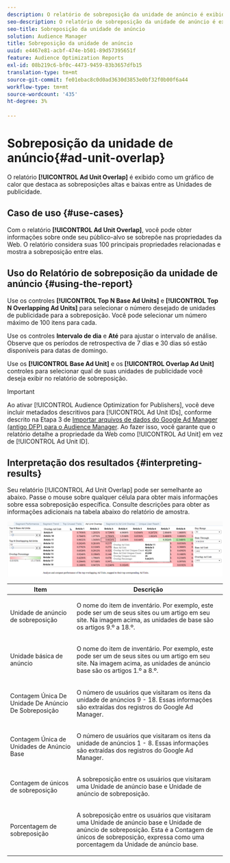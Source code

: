 ```yaml
---
description: O relatório de sobreposição da unidade de anúncio é exibido como um gráfico de calor que destaca sobreposições altas e baixas entre as unidades de anúncios.
seo-description: O relatório de sobreposição da unidade de anúncio é exibido como um gráfico de calor que destaca sobreposições altas e baixas entre as unidades de anúncios.
seo-title: Sobreposição da unidade de anúncio
solution: Audience Manager
title: Sobreposição da unidade de anúncio
uuid: e4467e81-acbf-474e-b501-89d57395651f
feature: Audience Optimization Reports
exl-id: 08b219c6-bf0c-4473-9459-83b3657dfb15
translation-type: tm+mt
source-git-commit: fe01ebac8c0d0ad3630d3853e0bf32f0b00f6a44
workflow-type: tm+mt
source-wordcount: '435'
ht-degree: 3%

---
```


# Sobreposição da unidade de anúncio{#ad-unit-overlap}

O relatório **[!UICONTROL Ad Unit Overlap]** é exibido como um gráfico de calor que destaca as sobreposições altas e baixas entre as Unidades de publicidade.

## Caso de uso {#use-cases}

Com o relatório **[!UICONTROL Ad Unit Overlap]**, você pode obter informações sobre onde seu público-alvo se sobrepõe nas propriedades da Web. O relatório considera suas 100 principais propriedades relacionadas e mostra a sobreposição entre elas.

## Uso do Relatório de sobreposição da unidade de anúncio {#using-the-report}

Use os controles **[!UICONTROL Top N Base Ad Units]** e **[!UICONTROL Top N Overlapping Ad Units]** para selecionar o número desejado de unidades de publicidade para a sobreposição. Você pode selecionar um número máximo de 100 itens para cada.

Use os controles **Intervalo de dia** e **Até** para ajustar o intervalo de análise. Observe que os períodos de retrospectiva de 7 dias e 30 dias só estão disponíveis para datas de domingo.

Use os **[!UICONTROL Base Ad Unit]** e os **[!UICONTROL Overlap Ad Unit]** controles para selecionar qual de suas unidades de publicidade você deseja exibir no relatório de sobreposição.

>[!IMPORTANT]
>
>Ao ativar [!UICONTROL Audience Optimization for Publishers], você deve incluir metadados descritivos para [!UICONTROL Ad Unit IDs], conforme descrito na Etapa 3 de [Importar arquivos de dados do Google Ad Manager (antigo DFP) para o Audience Manager](../../../reporting/audience-optimization-reports/aor-publishers/import-dfp.md). Ao fazer isso, você garante que o relatório detalhe a propriedade da Web como [!UICONTROL Ad Unit] em vez de [!UICONTROL Ad Unit ID].

## Interpretação dos resultados {#interpreting-results}

Seu relatório [!UICONTROL Ad Unit Overlap] pode ser semelhante ao abaixo. Passe o mouse sobre qualquer célula para obter mais informações sobre essa sobreposição específica. Consulte descrições para obter as informações adicionais na tabela abaixo do relatório de amostra.

![](assets/publisher_ad_unit_overlap.png)

<table id="table_22340F45B1B94D3796174CB30A60E212"> 
 <thead> 
  <tr> 
   <th colname="col1" class="entry"> Item </th> 
   <th colname="col2" class="entry"> Descrição </th> 
  </tr>
 </thead>
 <tbody> 
  <tr> 
   <td colname="col1"> <p><span class="wintitle"> Unidade de anúncio de sobreposição</span> </p> </td> 
   <td colname="col2"> <p>O nome do item de inventário. Por exemplo, este pode ser um de seus sites ou um artigo em seu site. Na imagem acima, as unidades de base são os artigos 9.º a 18.º. </p> </td> 
  </tr> 
  <tr> 
   <td colname="col1"> <p><span class="wintitle"> Unidade básica de anúncio</span> </p> </td> 
   <td colname="col2"> <p>O nome do item de inventário. Por exemplo, este pode ser um de seus sites ou um artigo em seu site. Na imagem acima, as unidades de anúncio base são os artigos 1.º a 8.º. </p> </td> 
  </tr> 
  <tr> 
   <td colname="col1"> <p><span class="wintitle"> Contagem Única De Unidade De Anúncio De Sobreposição</span> </p> </td> 
   <td colname="col2"> <p>O número de usuários que visitaram os itens da unidade de anúncios 9 - 18. Essas informações são extraídas dos registros do Google Ad Manager. </p> </td> 
  </tr> 
  <tr> 
   <td colname="col1"> <p><span class="wintitle"> Contagem Única de Unidades de Anúncio Base</span> </p> </td> 
   <td colname="col2"> <p>O número de usuários que visitaram os itens da unidade de anúncios 1 - 8. Essas informações são extraídas dos registros do Google Ad Manager. </p> </td> 
  </tr> 
  <tr> 
   <td colname="col1"> <p><span class="wintitle"> Contagem de únicos de sobreposição</span> </p> </td> 
   <td colname="col2"> <p>A sobreposição entre os usuários que visitaram uma <span class="wintitle"> Unidade de anúncio base</span> e <span class="wintitle"> Unidade de anúncio de sobreposição</span>. </p> </td> 
  </tr> 
  <tr> 
   <td colname="col1"> <p><span class="wintitle"> Porcentagem de sobreposição</span> </p> </td> 
   <td colname="col2"> <p>A sobreposição entre os usuários que visitaram uma <span class="wintitle"> Unidade de anúncio base</span> e <span class="wintitle"> Unidade de anúncio de sobreposição</span>. Esta é a <span class="wintitle"> Contagem de únicos de sobreposição</span>, expressa como uma porcentagem da <span class="wintitle"> Unidade de anúncio base</span>. </p> </td> 
  </tr> 
 </tbody> 
</table>

